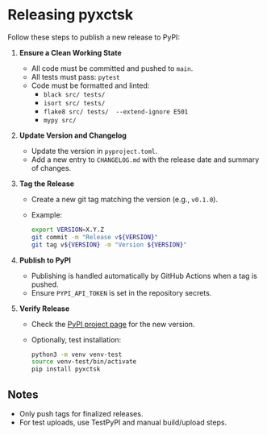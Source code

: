 # Releasing pyxctsk

Follow these steps to publish a new release to PyPI:

1. **Ensure a Clean Working State**
   - All code must be committed and pushed to `main`.
   - All tests must pass: `pytest`
   - Code must be formatted and linted:
     - `black src/ tests/`
     - `isort src/ tests/`
     - `flake8 src/ tests/  --extend-ignore E501`
     - `mypy src/`

2. **Update Version and Changelog**
   - Update the version in `pyproject.toml`.
   - Add a new entry to `CHANGELOG.md` with the release date and summary of changes.

3. **Tag the Release**
   - Create a new git tag matching the version (e.g., `v0.1.0`).
   - Example:

     ```bash
     export VERSION=X.Y.Z
     git commit -m "Release v${VERSION}"
     git tag v${VERSION} -m "Version ${VERSION}"
     ```

4. **Publish to PyPI**
   - Publishing is handled automatically by GitHub Actions when a tag is pushed.
   - Ensure `PYPI_API_TOKEN` is set in the repository secrets.

5. **Verify Release**
   - Check the [PyPI project page](https://pypi.org/project/pyxctsk/) for the new version.
   - Optionally, test installation:

     ```bash
     python3 -m venv venv-test
     source venv-test/bin/activate
     pip install pyxctsk
     ```

## Notes

- Only push tags for finalized releases.
- For test uploads, use TestPyPI and manual build/upload steps.

